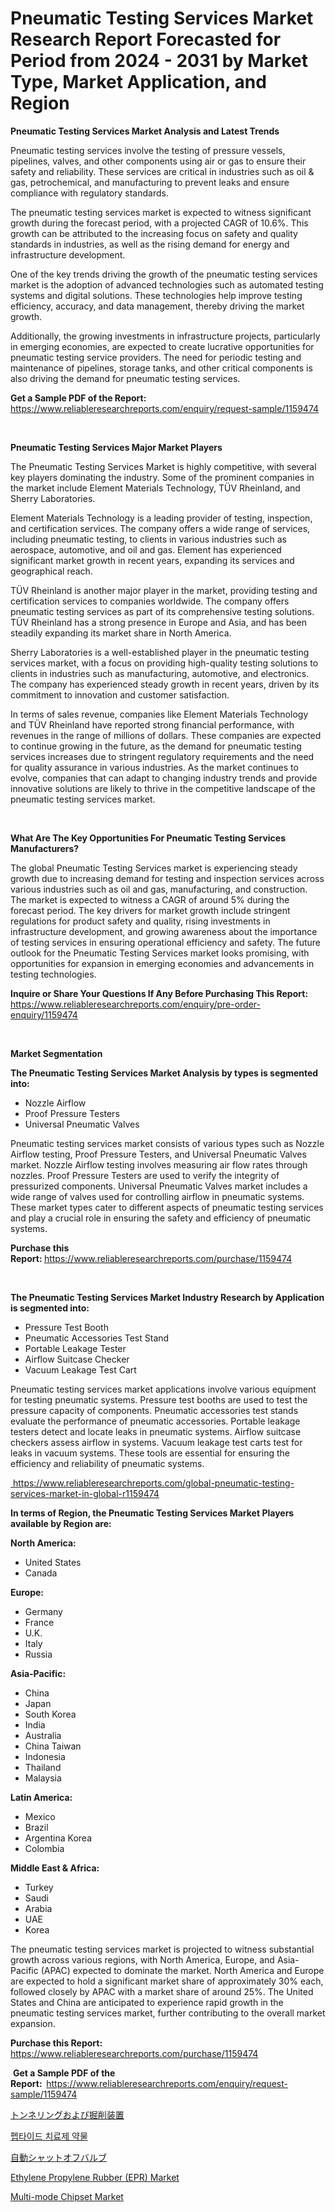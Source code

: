 <p><h1>Pneumatic Testing Services Market Research Report Forecasted for Period from 2024 -  2031 by Market Type, Market Application, and Region</h1></p><p><strong>Pneumatic Testing Services Market Analysis and Latest Trends</strong></p>
<p><p>Pneumatic testing services involve the testing of pressure vessels, pipelines, valves, and other components using air or gas to ensure their safety and reliability. These services are critical in industries such as oil & gas, petrochemical, and manufacturing to prevent leaks and ensure compliance with regulatory standards.</p><p>The pneumatic testing services market is expected to witness significant growth during the forecast period, with a projected CAGR of 10.6%. This growth can be attributed to the increasing focus on safety and quality standards in industries, as well as the rising demand for energy and infrastructure development.</p><p>One of the key trends driving the growth of the pneumatic testing services market is the adoption of advanced technologies such as automated testing systems and digital solutions. These technologies help improve testing efficiency, accuracy, and data management, thereby driving the market growth.</p><p>Additionally, the growing investments in infrastructure projects, particularly in emerging economies, are expected to create lucrative opportunities for pneumatic testing service providers. The need for periodic testing and maintenance of pipelines, storage tanks, and other critical components is also driving the demand for pneumatic testing services.</p></p>
<p><strong>Get a Sample PDF of the Report:&nbsp;</strong> <a href="https://www.reliableresearchreports.com/enquiry/request-sample/1159474">https://www.reliableresearchreports.com/enquiry/request-sample/1159474</a></p>
<p>&nbsp;</p>
<p><strong>Pneumatic Testing Services Major Market Players</strong></p>
<p><p>The Pneumatic Testing Services Market is highly competitive, with several key players dominating the industry. Some of the prominent companies in the market include Element Materials Technology, TÜV Rheinland, and Sherry Laboratories.</p><p>Element Materials Technology is a leading provider of testing, inspection, and certification services. The company offers a wide range of services, including pneumatic testing, to clients in various industries such as aerospace, automotive, and oil and gas. Element has experienced significant market growth in recent years, expanding its services and geographical reach.</p><p>TÜV Rheinland is another major player in the market, providing testing and certification services to companies worldwide. The company offers pneumatic testing services as part of its comprehensive testing solutions. TÜV Rheinland has a strong presence in Europe and Asia, and has been steadily expanding its market share in North America.</p><p>Sherry Laboratories is a well-established player in the pneumatic testing services market, with a focus on providing high-quality testing solutions to clients in industries such as manufacturing, automotive, and electronics. The company has experienced steady growth in recent years, driven by its commitment to innovation and customer satisfaction.</p><p>In terms of sales revenue, companies like Element Materials Technology and TÜV Rheinland have reported strong financial performance, with revenues in the range of millions of dollars. These companies are expected to continue growing in the future, as the demand for pneumatic testing services increases due to stringent regulatory requirements and the need for quality assurance in various industries. As the market continues to evolve, companies that can adapt to changing industry trends and provide innovative solutions are likely to thrive in the competitive landscape of the pneumatic testing services market.</p></p>
<p>&nbsp;</p>
<p><strong>What Are The Key Opportunities For Pneumatic Testing Services Manufacturers?</strong></p>
<p><p>The global Pneumatic Testing Services market is experiencing steady growth due to increasing demand for testing and inspection services across various industries such as oil and gas, manufacturing, and construction. The market is expected to witness a CAGR of around 5% during the forecast period. The key drivers for market growth include stringent regulations for product safety and quality, rising investments in infrastructure development, and growing awareness about the importance of testing services in ensuring operational efficiency and safety. The future outlook for the Pneumatic Testing Services market looks promising, with opportunities for expansion in emerging economies and advancements in testing technologies.</p></p>
<p><strong>Inquire or Share Your Questions If Any Before Purchasing This Report:</strong> <a href="https://www.reliableresearchreports.com/enquiry/pre-order-enquiry/1159474">https://www.reliableresearchreports.com/enquiry/pre-order-enquiry/1159474</a></p>
<p>&nbsp;</p>
<p><strong>Market Segmentation</strong></p>
<p><strong>The Pneumatic Testing Services Market Analysis by types is segmented into:</strong></p>
<p><ul><li>Nozzle Airflow</li><li>Proof Pressure Testers</li><li>Universal Pneumatic Valves</li></ul></p>
<p><p>Pneumatic testing services market consists of various types such as Nozzle Airflow testing, Proof Pressure Testers, and Universal Pneumatic Valves market. Nozzle Airflow testing involves measuring air flow rates through nozzles. Proof Pressure Testers are used to verify the integrity of pressurized components. Universal Pneumatic Valves market includes a wide range of valves used for controlling airflow in pneumatic systems. These market types cater to different aspects of pneumatic testing services and play a crucial role in ensuring the safety and efficiency of pneumatic systems.</p></p>
<p><strong>Purchase this Report:&nbsp;</strong><a href="https://www.reliableresearchreports.com/purchase/1159474">https://www.reliableresearchreports.com/purchase/1159474</a></p>
<p>&nbsp;</p>
<p><strong>The Pneumatic Testing Services Market Industry Research by Application is segmented into:</strong></p>
<p><ul><li>Pressure Test Booth</li><li>Pneumatic Accessories Test Stand</li><li>Portable Leakage Tester</li><li>Airflow Suitcase Checker</li><li>Vacuum Leakage Test Cart</li></ul></p>
<p><p>Pneumatic testing services market applications involve various equipment for testing pneumatic systems. Pressure test booths are used to test the pressure capacity of components. Pneumatic accessories test stands evaluate the performance of pneumatic accessories. Portable leakage testers detect and locate leaks in pneumatic systems. Airflow suitcase checkers assess airflow in systems. Vacuum leakage test carts test for leaks in vacuum systems. These tools are essential for ensuring the efficiency and reliability of pneumatic systems.</p></p>
<p><a href="https://www.reliableresearchreports.com/global-pneumatic-testing-services-market-in-global-r1159474">&nbsp;https://www.reliableresearchreports.com/global-pneumatic-testing-services-market-in-global-r1159474</a></p>
<p><strong>In terms of Region, the Pneumatic Testing Services Market Players available by Region are:</strong></p>
<p>
    <p> <strong> North America: </strong>
        <ul>
            <li>United States</li>
            <li>Canada</li>
        </ul>
        </p> 
    <p> <strong> Europe: </strong>
        <ul>
            <li>Germany</li>
            <li>France</li>
            <li>U.K.</li>
            <li>Italy</li>
            <li>Russia</li>
        </ul>
        </p> 
    <p> <strong> Asia-Pacific: </strong>
        <ul>
            <li>China</li>
            <li>Japan</li>
            <li>South Korea</li>
            <li>India</li>
            <li>Australia</li>
            <li>China Taiwan</li>
            <li>Indonesia</li>
            <li>Thailand</li>
            <li>Malaysia</li>
        </ul>
        </p> 
    <p> <strong> Latin America: </strong>
        <ul>
            <li>Mexico</li>
            <li>Brazil</li>
            <li>Argentina Korea</li>
            <li>Colombia</li>
        </ul>
        </p> 
    <p> <strong> Middle East & Africa: </strong>
        <ul>
            <li>Turkey</li>
            <li>Saudi</li>
            <li>Arabia</li>
            <li>UAE</li>
            <li>Korea</li>
        </ul>
    </p>
    </p>
<p><p>The pneumatic testing services market is projected to witness substantial growth across various regions, with North America, Europe, and Asia-Pacific (APAC) expected to dominate the market. North America and Europe are expected to hold a significant market share of approximately 30% each, followed closely by APAC with a market share of around 25%. The United States and China are anticipated to experience rapid growth in the pneumatic testing services market, further contributing to the overall market expansion.</p></p>
<p><strong>Purchase this Report: </strong><a href="https://www.reliableresearchreports.com/purchase/1159474">https://www.reliableresearchreports.com/purchase/1159474</a></p>
<p>&nbsp;<strong>Get a Sample PDF of the Report:&nbsp;&nbsp;</strong><a href="https://www.reliableresearchreports.com/enquiry/request-sample/1159474">https://www.reliableresearchreports.com/enquiry/request-sample/1159474</a></p>
<p><strong></strong></p>
<p><p><a href="https://github.com/TatumKoelpin2017/Market-Research-Report-List-1/blob/main/861776388562.md">トンネリングおよび掘削装置</a></p><p><a href="https://github.com/KoleLedner/Market-Research-Report-List-1/blob/main/538333581203.md">펩타이드 치료제 약물</a></p><p><a href="https://github.com/WhitneyMurphy1982/Market-Research-Report-List-1/blob/main/860109988563.md">自動シャットオフバルブ</a></p><p><a href="https://github.com/peachesmcdowel1/Market-Research-Report-List-2/blob/main/ethylene-propylene-rubber-epr-market.md">Ethylene Propylene Rubber (EPR) Market</a></p><p><a href="https://github.com/edytherolanlouisejk1miz0wig/Market-Research-Report-List-2/blob/main/multi-mode-chipset-market.md">Multi-mode Chipset Market</a></p></p>